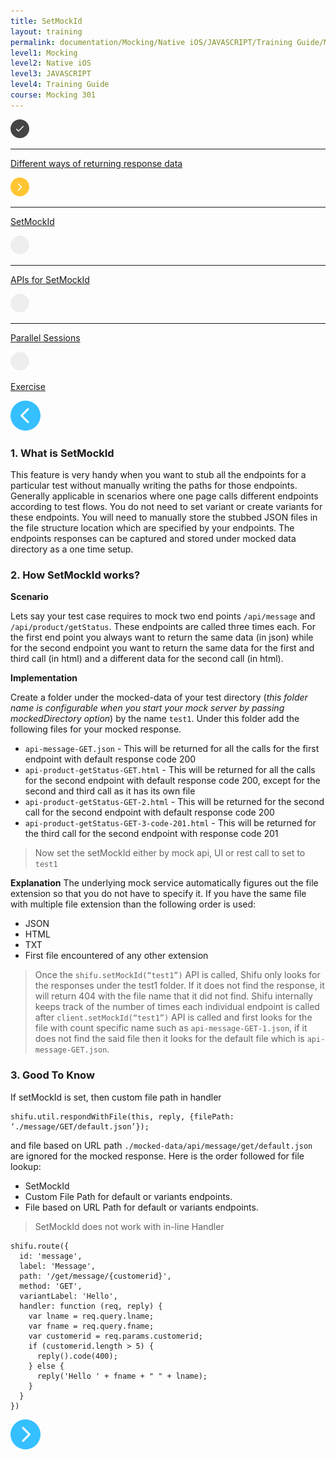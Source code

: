 ```yaml
---
title: SetMockId
layout: training
permalink: documentation/Mocking/Native iOS/JAVASCRIPT/Training Guide/Mocking 301/SetMockId
level1: Mocking
level2: Native iOS
level3: JAVASCRIPT
level4: Training Guide
course: Mocking 301
---
```

<div class="sidebar">
<div class="training-doc-link">
<div class ="training-doc-link-left">
<img class="training-doc-link-left__img" src="/images/training/checked.png" srcset="/images/training/checked%402x.png 2x, /images/training/checked%403x.png 3x" /><hr class="training-doc-link-left__hr training-doc-link-left__hr-completed" /></div>
<p class="training-doc-link__text">
<a class="training-doc-link__text-completed" href="./Different ways of returning response data">Different ways of returning response data</a></p>
</div>
<div class="training-doc-link">
<div class ="training-doc-link-left">
<img class="training-doc-link-left__img" src="/images/training/actived.png" srcset="/images/training/actived%402x.png 2x, /images/training/actived%403x.png 3x" /><hr class="training-doc-link-left__hr training-doc-link-left__hr-pending" /></div>
<p class="training-doc-link__text">
<a class="training-doc-link__text-current" href="./SetMockId">SetMockId</a></p>
</div>
<div class="training-doc-link">
<div class ="training-doc-link-left">
<img class="training-doc-link-left__img" src="/images/training/unread.png" srcset="/images/training/unread%402x.png 2x, /images/training/unread%403x.png 3x" /><hr class="training-doc-link-left__hr training-doc-link-left__hr-pending" /></div>
<p class="training-doc-link__text">
<a class="training-doc-link__text-pending" href="./APIs for SetMockId">APIs for SetMockId</a></p>
</div>
<div class="training-doc-link">
<div class ="training-doc-link-left">
<img class="training-doc-link-left__img" src="/images/training/unread.png" srcset="/images/training/unread%402x.png 2x, /images/training/unread%403x.png 3x" /><hr class="training-doc-link-left__hr training-doc-link-left__hr-pending" /></div>
<p class="training-doc-link__text">
<a class="training-doc-link__text-pending" href="./Parallel Sessions">Parallel Sessions</a></p>
</div>
<div class="training-doc-link">
<div class ="training-doc-link-left">
<img class="training-doc-link-left__img" src="/images/training/unread.png" srcset="/images/training/unread%402x.png 2x, /images/training/unread%403x.png 3x" /></div>
<p class="training-doc-link__text">
<a class="training-doc-link__text-pending" href="./Exercise">Exercise</a></p>
</div>
</div>
<div class="training-doc-nav-btn">
<a href="./Different ways of returning response data"><img src="/images/training/btn-left.png" srcset="/images/training/btn-left%402x.png 2x, /images/training/btn-left%403x.png 3x" /></a>
</div>
<div class="training-content markdown">
<h3>1. What is SetMockId</h3>
<p>This feature is very handy when you want to stub all the endpoints for a particular test without manually writing the paths for those endpoints. Generally applicable in scenarios where one page calls different endpoints according to test flows. You do not need to set variant or create variants for these endpoints. You will need to manually store the stubbed JSON files in the file structure location which are specified by your endpoints. The endpoints responses can be captured and stored under mocked data directory as a one time setup.</p>
<h3>2. How SetMockId works?</h3>
<p><strong>Scenario</strong></p>
<p>Lets say your test case requires to mock two end points <code>/api/message</code> and <code>/api/product/getStatus</code>. These endpoints are called three times each. For the first end point you always want to return the same data (in json) while for the second endpoint you want to return the same data for the first and third call (in html) and a different data for the second call (in html).</p>
<p><strong>Implementation</strong></p>
<p>Create a folder under the mocked-data of your test directory (<em>this folder name is configurable when you start your mock server by passing mockedDirectory option</em>) by the name <code>test1</code>. Under this folder add the following files for your mocked response.</p>
<ul>
<li><code>api-message-GET.json</code> - This will be returned for all the calls for the first endpoint with default response code 200</li>
<li><code>api-product-getStatus-GET.html</code> - This will be returned for all the calls for the second endpoint with default response code 200, except for the second and third call as it has its own file</li>
<li><code>api-product-getStatus-GET-2.html</code> - This will be returned for the second call for the second endpoint with default response code 200</li>
<li><code>api-product-getStatus-GET-3-code-201.html</code> - This will be returned for the third call for the second endpoint with response code 201</li>
</ul>
<blockquote>
<p>Now set the setMockId either by mock api, UI or rest call to set to <code>test1</code></p>
</blockquote>
<p><strong>Explanation</strong>
The underlying mock service automatically figures out the file extension so that you do not have to specify it. If you have the same file with multiple file extension than the following order is used:</p>
<ul>
<li>JSON</li>
<li>HTML</li>
<li>TXT</li>
<li>First file encountered of any other extension</li>
</ul>
<blockquote>
<p>Once the <code>shifu.setMockId(“test1”)</code> API is called, Shifu only looks for the responses under the test1 folder. If it does not find the response, it will return 404 with the file name that it did not find. Shifu internally keeps track of the number of times each individual endpoint is called after <code>client.setMockId(“test1”)</code> API is called and first looks for the file with count specific name such as <code>api-message-GET-1.json</code>, if it does not find the said file then it looks for the default file which is <code>api-message-GET.json</code>.</p>
</blockquote>
<h3>3. Good To Know</h3>
<p>If setMockId is set, then custom file path in handler</p>
<pre><code class="language-js">shifu.util.respondWithFile(this, reply, {filePath: ‘./message/GET/default.json’});
</code></pre>
<p>and file based on URL path <code>./mocked-data/api/message/get/default.json</code> are ignored for the mocked response. Here is the order followed for file lookup:</p>
<ul>
<li>SetMockId</li>
<li>Custom File Path for default or variants endpoints.</li>
<li>File based on URL Path for default or variants endpoints.</li>
</ul>
<blockquote>
<p>SetMockId does not work with in-line Handler</p>
</blockquote>
<pre><code class="language-js">shifu.route({
  id: 'message',
  label: 'Message',
  path: '/get/message/{customerid}',
  method: 'GET',
  variantLabel: 'Hello',
  handler: function (req, reply) {
    var lname = req.query.lname;
    var fname = req.query.fname;
    var customerid = req.params.customerid;
    if (customerid.length &gt; 5) {
      reply().code(400);
    } else {
      reply('Hello ' + fname + &quot; &quot; + lname);
    }
  }
})
</code></pre>
</div>
<div class="training-doc-nav-btn">
<a href="./APIs for SetMockId"><img src="/images/training/btn-right.png" srcset="/images/training/btn-right%402x.png 2x, /images/training/btn-right%403x.png 3x" /></a>
</div>

